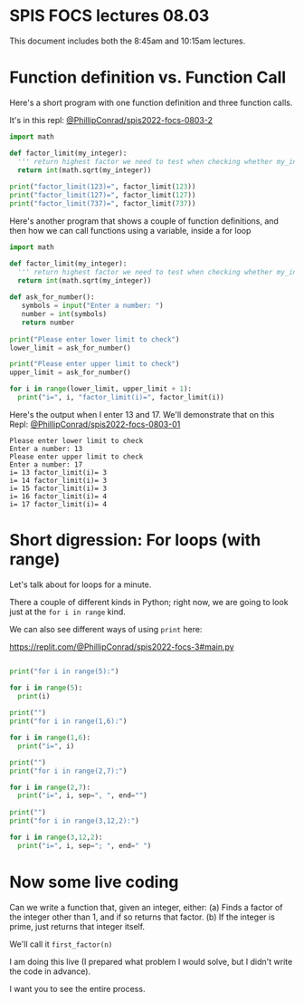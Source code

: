 # SPIS FOCS lectures 08.03

This document includes both the 8:45am and 10:15am lectures.

# Function definition vs. Function Call

Here's a short program with one function definition and three function calls.

It's in this repl: [@PhillipConrad/spis2022-focs-0803-2](https://replit.com/@PhillipConrad/spis2022-focs-0803-2#main.py)

```python
import math

def factor_limit(my_integer):
  ''' return highest factor we need to test when checking whether my_integer is prime '''
  return int(math.sqrt(my_integer))
  
print("factor_limit(123)=", factor_limit(123))
print("factor_limit(127)=", factor_limit(127))
print("factor_limit(737)=", factor_limit(737))
```

Here's another program that shows a couple of function definitions, 
and then how we can call functions using a variable, inside a for loop

```python
import math

def factor_limit(my_integer):
  ''' return highest factor we need to test when checking whether my_integer is prime '''
  return int(math.sqrt(my_integer))
  
def ask_for_number():
   symbols = input("Enter a number: ")
   number = int(symbols)
   return number
   
print("Please enter lower limit to check")
lower_limit = ask_for_number()

print("Please enter upper limit to check")
upper_limit = ask_for_number()

for i in range(lower_limit, upper_limit + 1):
  print("i=", i, "factor_limit(i)=", factor_limit(i))
```

Here's the output when I enter 13 and 17.  We'll demonstrate that on this Repl: [@PhillipConrad/spis2022-focs-0803-01](https://replit.com/@PhillipConrad/spis2022-focs-0803-01#main.py)

```
Please enter lower limit to check
Enter a number: 13
Please enter upper limit to check
Enter a number: 17
i= 13 factor_limit(i)= 3
i= 14 factor_limit(i)= 3
i= 15 factor_limit(i)= 3
i= 16 factor_limit(i)= 4
i= 17 factor_limit(i)= 4
```

# Short digression: For loops (with range)

Let's talk about for loops for a minute.

There a couple of different kinds in Python; right now, we are going to 
look just at the `for i in range` kind.

We can also see different ways of using `print` here:

https://replit.com/@PhillipConrad/spis2022-focs-3#main.py

```python

print("for i in range(5):")

for i in range(5):
  print(i)
 
print("") 
print("for i in range(1,6):")

for i in range(1,6):
  print("i=", i)

print("")
print("for i in range(2,7):")

for i in range(2,7):
  print("i=", i, sep=", ", end="")
  
print("")
print("for i in range(3,12,2):")

for i in range(3,12,2):
  print("i=", i, sep="; ", end=" ")

```

# Now some live coding

Can we write a function that, given an integer, either:
(a) Finds a factor of the integer other than 1, and if so returns that factor.
(b) If the integer is prime, just returns that integer itself.

We'll call it `first_factor(n)`

I am doing this live (I prepared what problem I would solve, but I didn't write the code in advance).

I want you to see the entire process.

